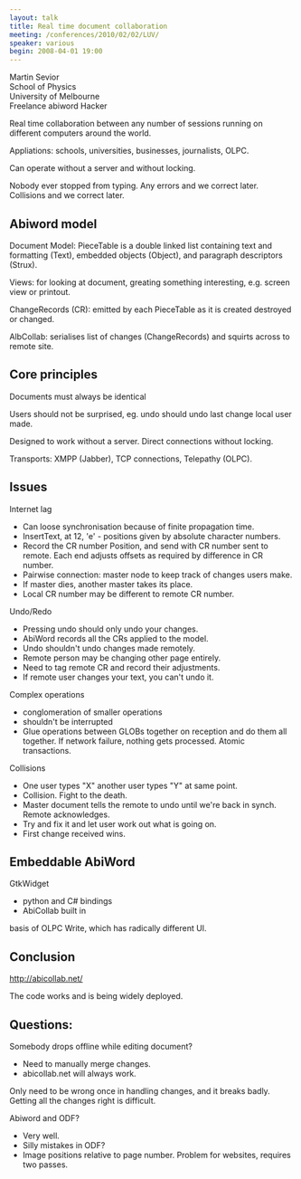 ```yaml
---
layout: talk
title: Real time document collaboration
meeting: /conferences/2010/02/02/LUV/
speaker: various
begin: 2008-04-01 19:00
---
```

Martin Sevior  
School of Physics  
University of Melbourne  
Freelance abiword Hacker

Real time collaboration between any number of sessions running
on different computers around the world.

Appliations: schools, universities, businesses, journalists, OLPC.

Can operate without a server and without locking.

Nobody ever stopped from typing. Any errors and we correct later.
Collisions and we correct later.

## Abiword model

Document Model: PieceTable is a double linked list containing text and
formatting (Text), embedded objects (Object), and paragraph descriptors
(Strux).

Views: for looking at document, greating something interesting, e.g.
screen view or printout.

ChangeRecords (CR): emitted by each PieceTable as it is
created destroyed or changed.

AlbCollab: serialises list of changes (ChangeRecords) and squirts across to
remote site.

## Core principles

Documents must always be identical

Users should not be surprised, eg. undo should undo last
change local user made.

Designed to work without a server. Direct connections without
locking.

Transports: XMPP (Jabber), TCP connections, Telepathy (OLPC).

## Issues

Internet lag

* Can loose synchronisation because of finite propagation time.
* InsertText, at 12, 'e' - positions given by absolute character numbers.
* Record the CR number Position, and send with CR number sent to remote.
Each end adjusts offsets as required by difference in CR number.
* Pairwise connection: master node to keep track of changes users make.
* If master dies, another master takes its place.
* Local CR number may be different to remote CR number.

Undo/Redo

* Pressing undo should only undo your changes.
* AbiWord records all the CRs applied to the model.
* Undo shouldn't undo changes made remotely.
* Remote person may be changing other page entirely.
* Need to tag remote CR and record their adjustments.
* If remote user changes your text, you can't undo it.

Complex operations

* conglomeration of smaller operations
* shouldn't be interrupted
* Glue operations between GLOBs together on reception and do them
all together. If network failure, nothing gets processed. Atomic
transactions.

Collisions

* One user types "X" another user types "Y" at same point.
* Collision. Fight to the death.
* Master document tells the remote to undo until we're back in synch.
Remote acknowledges.
* Try and fix it and let user work out what is going on.
* First change received wins.

## Embeddable AbiWord

GtkWidget

* python and C# bindings
* AbiCollab built in

basis of OLPC Write, which has radically different UI.

## Conclusion

<http://abicollab.net/>

The code works and is being widely deployed.

## Questions:

Somebody drops offline while editing document?

* Need to manually merge changes.
* abicollab.net will always work.

Only need to be wrong once in handling changes, and it breaks badly.
Getting all the changes right is difficult.


Abiword and ODF?

* Very well.
* Silly mistakes in ODF?
* Image positions relative to page number. Problem for websites,
requires two passes.
